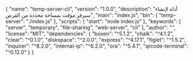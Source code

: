 {
  "name": "temp-server-cli",
  "version": "1.0.0",
  "description": "أداة لإنشاء سيرفر مؤقت بمساحة محددة من القرص",
  "main": "index.js",
  "bin": {
    "temp-server": "./index.js"
  },
  "scripts": {
    "start": "node index.js"
  },
  "keywords": [
    "server",
    "temporary",
    "file-sharing",
    "web-server",
    "cli"
  ],
  "author": "",
  "license": "MIT",
  "dependencies": {
    "boxen": "^5.1.2",
    "chalk": "^4.1.2",
    "clear": "^0.1.0",
    "diskspace": "^2.0.0",
    "express": "^4.17.1",
    "figlet": "^1.5.2",
    "inquirer": "^8.2.0",
    "internal-ip": "^6.2.0",
    "ora": "^5.4.1",
    "qrcode-terminal": "^0.12.0"
  }
}
